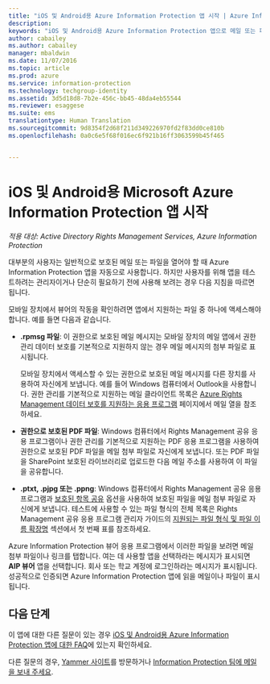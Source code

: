 ```yaml
---
title: "iOS 및 Android용 Azure Information Protection 앱 시작 | Azure Information Protection"
description: 
keywords: "iOS 및 Android용 Azure Information Protection 앱으로 메일 또는 파일을 보는 방법"
author: cabailey
ms.author: cabailey
manager: mbaldwin
ms.date: 11/07/2016
ms.topic: article
ms.prod: azure
ms.service: information-protection
ms.technology: techgroup-identity
ms.assetid: 3d5d18d8-7b2e-456c-bb45-48da4eb55544
ms.reviewer: esaggese
ms.suite: ems
translationtype: Human Translation
ms.sourcegitcommit: 9d8354f2d68f211d349226970fd2f83dd0ce810b
ms.openlocfilehash: 0a0c6e5f68f016ec6f921b16ff3063599b45f465


---
```


# <a name="get-started-with-the-microsoft-azure-information-protection-app-for-ios-and-android"></a>iOS 및 Android용 Microsoft Azure Information Protection 앱 시작

*적용 대상: Active Directory Rights Management Services, Azure Information Protection*

대부분의 사용자는 일반적으로 보호된 메일 또는 파일을 열어야 할 때 Azure Information Protection 앱을 자동으로 사용합니다. 하지만 사용자를 위해 앱을 테스트하려는 관리자이거나 단순히 필요하기 전에 사용해 보려는 경우 다음 지침을 따르면 됩니다.

모바일 장치에서 뷰어의 작동을 확인하려면 앱에서 지원하는 파일 중 하나에 액세스해야 합니다. 예를 들면 다음과 같습니다.

- **.rpmsg 파일**: 이 권한으로 보호된 메일 메시지는 모바일 장치의 메일 앱에서 권한 관리 데이터 보호를 기본적으로 지원하지 않는 경우 메일 메시지의 첨부 파일로 표시됩니다. 
    
    모바일 장치에서 액세스할 수 있는 권한으로 보호된 메일 메시지를 다른 장치를 사용하여 자신에게 보냅니다. 예를 들어 Windows 컴퓨터에서 Outlook을 사용합니다. 권한 관리를 기본적으로 지원하는 메일 클라이언트 목록은 [Azure Rights Management 데이터 보호를 지원하는 응용 프로그램](../get-started/requirements-applications.md) 페이지에서 메일 열을 참조하세요.

- **권한으로 보호된 PDF 파일**: Windows 컴퓨터에서 Rights Management 공유 응용 프로그램이나 권한 관리를 기본적으로 지원하는 PDF 응용 프로그램을 사용하여 권한으로 보호된 PDF 파일을 메일 첨부 파일로 자신에게 보냅니다. 또는 PDF 파일을 SharePoint 보호된 라이브러리로 업로드한 다음 메일 주소를 사용하여 이 파일을 공유합니다.

- **.ptxt, .pjpg 또는 .ppng**: Windows 컴퓨터에서 Rights Management 공유 응용 프로그램과 [보호된 항목 공유](sharing-app-protect-by-email.md) 옵션을 사용하여 보호된 파일을 메일 첨부 파일로 자신에게 보냅니다. 테스트에 사용할 수 있는 파일 형식의 전체 목록은 Rights Management 공유 응용 프로그램 관리자 가이드의 [지원되는 파일 형식 및 파일 이름 확장명](sharing-app-admin-guide-technical.md#supported-file-types-and-file-name-extensions) 섹션에서 첫 번째 표를 참조하세요. 

Azure Information Protection 뷰어 응용 프로그램에서 이러한 파일을 보려면 메일 첨부 파일이나 링크를 탭합니다. 여는 데 사용할 앱을 선택하라는 메시지가 표시되면 **AIP 뷰어** 앱을 선택합니다. 회사 또는 학교 계정에 로그인하라는 메시지가 표시됩니다. 성공적으로 인증되면 Azure Information Protection 앱에 읽을 메일이나 파일이 표시됩니다.

## <a name="next-steps"></a>다음 단계

이 앱에 대한 다른 질문이 있는 경우 [iOS 및 Android용 Azure Information Protection 앱에 대한 FAQ](mobile-app-faq.md)에 있는지 확인하세요. 

다른 질문의 경우, [Yammer 사이트](https://www.yammer.com/AskIPTeam)를 방문하거나 [Information Protection 팀에 메일을 보내 주세요](mailto:askIPteam@microsoft.com?subject=Question%20about%20Azure%20Information%20Protection%20app).



<!--HONumber=Nov16_HO2-->



